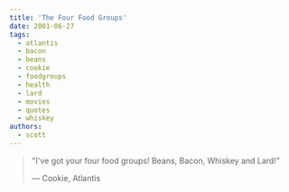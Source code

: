 ```yaml
---
title: 'The Four Food Groups'
date: 2001-06-27
tags:
  - atlantis
  - bacon
  - beans
  - cookie
  - foodgroups
  - health
  - lard
  - movies
  - quotes
  - whiskey
authors:
  - scott
---
```


> "I've got your four food groups! Beans, Bacon, Whiskey and Lard!"
>
> — Cookie, Atlantis
